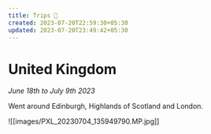 ```yaml
---
title: Trips 🛫
created: 2023-07-20T22:59:30+05:30
updated: 2023-07-20T23:49:42+05:30
---
```


# United Kingdom 
_June 18th to July 9th 2023_

Went around Edinburgh, Highlands of Scotland and London.

![[images/PXL_20230704_135949790.MP.jpg]]
